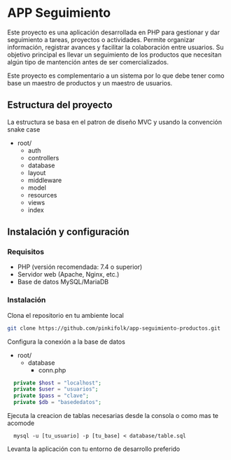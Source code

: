 # APP Seguimiento

Este proyecto es una aplicación desarrollada en PHP para gestionar y dar seguimiento a tareas, proyectos o actividades. Permite organizar información, registrar avances y facilitar la colaboración entre usuarios. Su objetivo principal es llevar un seguimiento de los productos que necesitan algún tipo de mantención antes de ser comercializados.

Este proyecto es complementario a un sistema por lo que debe tener como base un maestro de productos y un maestro de usuarios.

## Estructura del proyecto
La estructura se basa en el patron de diseño MVC y usando la convención snake case 

- root/ 
  - auth 
  - controllers
  - database
  - layout
  - middleware
  - model
  - resources
  - views
  - index

## Instalación y configuración

### Requisitos
- PHP (versión recomendada: 7.4 o superior)
- Servidor web (Apache, Nginx, etc.)
- Base de datos MySQL/MariaDB

### Instalación
Clona el repositorio en tu ambiente local 
```sh
git clone https://github.com/pinkifolk/app-seguimiento-productos.git
```
Configura la conexión a la base de datos 
- root/
  - database
    - conn.php  
```php
  private $host = "localhost";
  private $user = "usuarios";
  private $pass = "clave";
  private $db = "basededatos";
```
Ejecuta la creacion de tablas necesarias desde la consola o como mas te acomode
```mysql
  mysql -u [tu_usuario] -p [tu_base] < database/table.sql
```
Levanta la aplicación con tu entorno de desarrollo preferido





